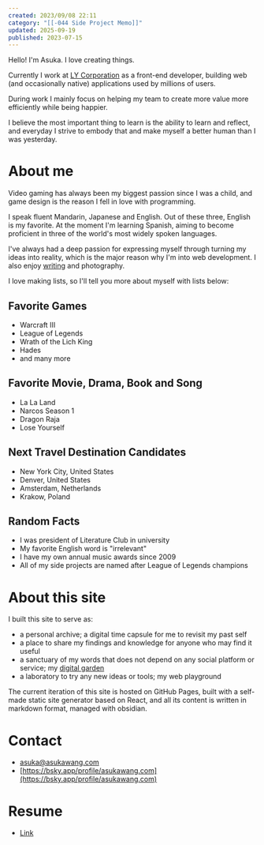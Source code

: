 ```yaml
---
created: 2023/09/08 22:11
category: "[[-044 Side Project Memo]]"
updated: 2025-09-19
published: 2023-07-15
---
```

Hello! I'm Asuka. I love creating things.

Currently I work at [LY Corporation](https://www.lycorp.co.jp/en/) as a front-end developer, building web (and occasionally native) applications used by millions of users.

During work I mainly focus on helping my team to create more value more efficiently while being happier.

I believe the most important thing to learn is the ability to learn and reflect, and everyday I strive to embody that and make myself a better human than I was yesterday.

# About me
Video gaming has always been my biggest passion since I was a child, and game design is the reason I fell in love with programming.

I speak fluent Mandarin, Japanese and English. Out of these three, English is my favorite. At the moment I'm learning Spanish, aiming to become proficient in three of the world's most widely spoken languages.

I've always had a deep passion for expressing myself through turning my ideas into reality, which is the major reason why I'm into web development. I also enjoy [writing](https://asukawang.com/blog/) and photography.

I love making lists, so I'll tell you more about myself with lists below:

## Favorite Games
- Warcraft III
- League of Legends
- Wrath of the Lich King
- Hades
- and many more

## Favorite Movie, Drama, Book and Song
- La La Land
- Narcos Season 1
- Dragon Raja
- Lose Yourself

## Next Travel Destination Candidates
- New York City, United States
- Denver, United States
- Amsterdam, Netherlands
- Krakow, Poland

## Random Facts
- I was president of Literature Club in university
- My favorite English word is "irrelevant"
- I have my own annual music awards since 2009
- All of my side projects are named after League of Legends champions

# About this site
I built this site to serve as:
- a personal archive; a digital time capsule for me to revisit my past self
- a place to share my findings and knowledge for anyone who may find it useful
- a sanctuary of my words that does not depend on any social platform or service; my [digital garden](http://asukawang.com/blog/blogging-and-digital-gardening)
- a laboratory to try any new ideas or tools; my web playground

The current iteration of this site is hosted on GitHub Pages, built with a self-made static site generator based on React, and all its content is written in markdown format, managed with obsidian.

# Contact
- asuka@asukawang.com
- [https://bsky.app/profile/asukawang.com](https://bsky.app/profile/asukawang.com)

# Resume
- [Link](/resume)